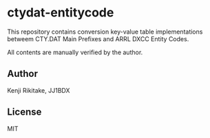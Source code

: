 # ctydat-entitycode

This repository contains conversion key-value table implementations betweem CTY.DAT Main Prefixes and ARRL DXCC Entity Codes.

All contents are manually verified by the author.

## Author

Kenji Rikitake, JJ1BDX

## License

MIT

